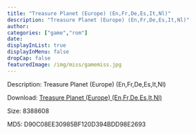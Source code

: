 ```yaml
---
title: "Treasure Planet (Europe) (En,Fr,De,Es,It,Nl)"
description: "Treasure Planet (Europe) (En,Fr,De,Es,It,Nl)"
author: 
categories: ["game","rom"]
date: 
displayInList: true
displayInMenu: false
dropCap: false
featuredImage: /img/miss/gamemiss.jpg
---
```


Description: Treasure Planet (Europe) (En,Fr,De,Es,It,Nl)

Download: <a style="text-decoration:underline;" href="https://mega.nz/#!HL40WQAa!bBkkMalqzNAjF9yJV2CTVDUfKw0ZPoyfT3QrCe51BMQ" target = "_blank" rel = "nofollow" > Treasure Planet (Europe) (En,Fr,De,Es,It,Nl)</a>

Size: 8388608

MD5: D90C08EE30985BF120D394BDD98E2693

